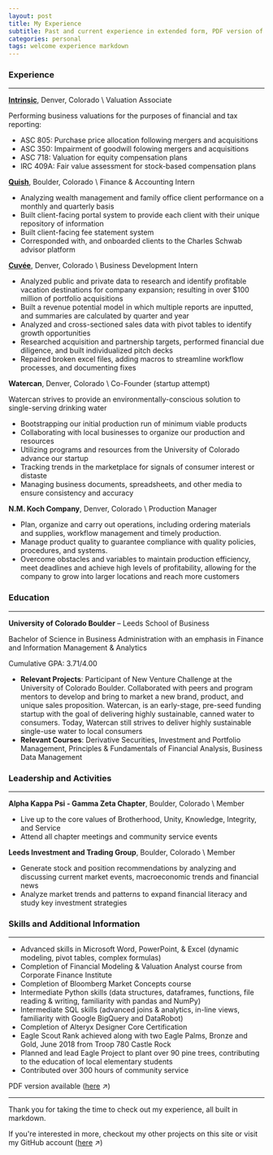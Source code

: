 ```yaml
---
layout: post
title: My Experience
subtitle: Past and current experience in extended form, PDF version of my resume available below
categories: personal
tags: welcome experience markdown
---
```


### Experience
---
[**Intrinsic**][Intrinsic], Denver, Colorado \ Valuation Associate

Performing business valuations for the purposes of financial and tax reporting:
- ASC 805: Purchase price allocation following mergers and acquisitions
- ASC 350: Impairment of goodwill folowing mergers and acquisitions
- ASC 718: Valuation for equity compensation plans
- IRC 409A: Fair value assessment for stock-based compensation plans


[**Quish**][Quish], Boulder, Colorado \ Finance & Accounting Intern

- Analyzing wealth management and family office client performance on a monthly and quarterly basis
- Built client-facing portal system to provide each client with their unique repository of information
- Built client-facing fee statement system 
- Corresponded with, and onboarded clients to the Charles Schwab advisor platform

[**Cuvée**][Cuvee], Denver, Colorado \ Business Development Intern

- Analyzed public and private data to research and identify profitable vacation destinations for company expansion; resulting in over $100 million of portfolio acquisitions
- Built a revenue potential model in which multiple reports are inputted, and summaries are calculated by quarter and year
- Analyzed and cross-sectioned sales data with pivot tables to identify growth opportunities
- Researched acquisition and partnership targets, performed financial due diligence, and built individualized pitch decks
- Repaired broken excel files, adding macros to streamline workflow processes, and documenting fixes

**Watercan**, Denver, Colorado \ Co-Founder (startup attempt)

Watercan strives to provide an environmentally-conscious solution to single-serving drinking water
- Bootstrapping our initial production run of minimum viable products
- Collaborating with local businesses to organize our production and resources
- Utilizing programs and resources from the University of Colorado advance our startup
- Tracking trends in the marketplace for signals of consumer interest or distaste
- Managing business documents, spreadsheets, and other media to ensure consistency and accuracy

**N.M. Koch Company**, Denver, Colorado \ Production Manager

- Plan, organize and carry out operations, including ordering materials and supplies, workflow management and timely production. 
- Manage product quality to guarantee compliance with quality policies, procedures, and systems. 
- Overcome obstacles and variables to maintain production efficiency, meet deadlines and achieve high levels of profitability, allowing for the company to grow into larger locations and reach more customers

### Education
---
**University of Colorado Boulder** – Leeds School of Business

Bachelor of Science in Business Administration with an emphasis in Finance and Information Management & Analytics

Cumulative GPA: 3.71/4.00

- **Relevant Projects**: Participant of New Venture Challenge at the University of Colorado Boulder. Collaborated with peers and program mentors to develop and bring to market a new brand, product, and unique sales proposition. Watercan, is an early-stage, pre-seed funding startup with the goal of delivering highly sustainable, canned water to consumers. Today, Watercan still strives to deliver highly sustainable single-use water to local consumers
- **Relevant Courses**: Derivative Securities, Investment and Portfolio Management, Principles & Fundamentals of Financial Analysis, Business Data Management


### Leadership and Activities
---
**Alpha Kappa Psi - Gamma Zeta Chapter**, Boulder, Colorado \ Member

- Live up to the core values of Brotherhood, Unity, Knowledge, Integrity, and Service
- Attend all chapter meetings and community service events

**Leeds Investment and Trading Group**, Boulder, Colorado \ Member										  
- Generate stock and position recommendations by analyzing and discussing current market events, macroeconomic trends and financial news
- Analyze market trends and patterns to expand financial literacy and study key investment strategies

### Skills and Additional Information
---
- Advanced skills in Microsoft Word, PowerPoint, & Excel (dynamic modeling, pivot tables, complex formulas)
- Completion of Financial Modeling & Valuation Analyst course from Corporate Finance Institute
- Completion of Bloomberg Market Concepts course
- Intermediate Python skills (data structures, dataframes, functions, file reading & writing, familiarity with pandas and NumPy)
- Intermediate SQL skills (advanced joins & analytics, in-line views, familiarity with Google BigQuery and DataRobot)
- Completion of Alteryx Designer Core Certification 
- Eagle Scout Rank achieved along with two Eagle Palms, Bronze and Gold, June 2018 from Troop 780 Castle Rock
- Planned and lead Eagle Project to plant over 90 pine trees, contributing to the education of local elementary students
- Contributed over 300 hours of community service

PDF version available ([here][PDF] ↗)

---
Thank you for taking the time to check out my experience, all built in markdown.

If you're interested in more, checkout my other projects on this site or visit my GitHub account ([here][github-account] ↗)

[Intrinsic]: https://intrinsicfirm.com
[Quish]: https://quishco.com
[Cuvee]: https://cuvee.com
[github-account]: https://github.com/lukenelsn
[PDF]: https://lukenelsn.github.io/assets/Luke-Nelson-Resume.pdf